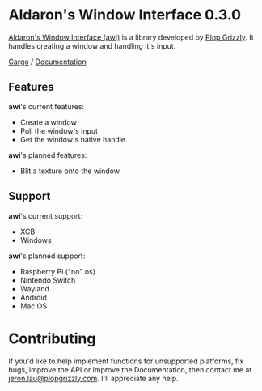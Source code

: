 # Aldaron's Window Interface 0.3.0

[Aldaron's Window Interface (awi)](http://plopgrizzly.com/awi) is a library
developed by [Plop Grizzly](http://plopgrizzly.com).  It handles creating a
window and handling it's input.

[Cargo](https://crates.io/crates/awi) /
[Documentation](https://docs.rs/awi)

## Features
**awi**'s current features:
* Create a window
* Poll the window's input
* Get the window's native handle

**awi**'s planned features:
* Blit a texture onto the window

## Support
**awi**'s current support:
* XCB
* Windows

**awi**'s planned support:
* Raspberry Pi ("no" os)
* Nintendo Switch
* Wayland
* Android
* Mac OS

# Contributing
If you'd like to help implement functions for unsupported platforms, fix bugs,
improve the API or improve the Documentation, then contact me at
jeron.lau@plopgrizzly.com. I'll appreciate any help.
